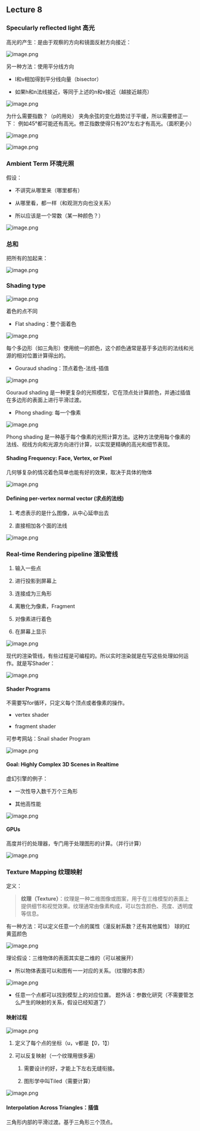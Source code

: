 ## Lecture 8

### Specularly reflected light 高光
高光的产生：是由于观察的方向和镜面反射方向接近：

![image.png](https://picbed-1305808788.cos.ap-chengdu.myqcloud.com/img/20241010194721.png)

另一种方法：使用平分线方向

- l和v相加得到平分线向量（bisector）

- 如果h和n法线接近，等同于上述的n和v接近（越接近越亮）

![image.png](https://picbed-1305808788.cos.ap-chengdu.myqcloud.com/img/20241010194830.png)

为什么需要指数？（p的用处）
夹角余弦的变化趋势过于平缓，所以需要修正一下：
例如45°都可能还有高光。修正指数使得只有20°左右才有高光。（面积更小）

![image.png](https://picbed-1305808788.cos.ap-chengdu.myqcloud.com/img/20241010195234.png)

![image.png](https://picbed-1305808788.cos.ap-chengdu.myqcloud.com/img/20241010195420.png)


### Ambient Term 环境光照
假设：

- 不讲究从哪里来（哪里都有）

- 从哪里看，都一样（和观测方向也没关系）

- 所以应该是一个常数（某一种颜色？）

![image.png](https://picbed-1305808788.cos.ap-chengdu.myqcloud.com/img/20241010195940.png)


### 总和
把所有的加起来：

![image.png](https://picbed-1305808788.cos.ap-chengdu.myqcloud.com/img/20241010200121.png)

### Shading type

![image.png](https://picbed-1305808788.cos.ap-chengdu.myqcloud.com/img/20241015194848.png)

着色的点不同

- Flat shading：整个面着色

![image.png](https://picbed-1305808788.cos.ap-chengdu.myqcloud.com/img/20241015194954.png)

每个多边形（如三角形）使用统一的颜色，这个颜色通常是基于多边形的法线和光源的相对位置计算得出的。

- Gouraud shading：顶点着色-法线-插值

![image.png](https://picbed-1305808788.cos.ap-chengdu.myqcloud.com/img/20241015195003.png)

Gouraud shading 是一种更复杂的光照模型，它在顶点处计算颜色，并通过插值在多边形的表面上进行平滑过渡。

- Phong shading: 每一个像素

![image.png](https://picbed-1305808788.cos.ap-chengdu.myqcloud.com/img/20241015195040.png)

Phong shading 是一种基于每个像素的光照计算方法。这种方法使用每个像素的法线、视线方向和光源方向进行计算，以实现更精确的高光和细节表现。

#### Shading Frequency: Face, Vertex, or Pixel

几何够复杂的情况着色简单也能有好的效果，取决于具体的物体

![image.png](https://picbed-1305808788.cos.ap-chengdu.myqcloud.com/img/20241015195302.png)

#### Defining per-vertex normal vector (求点的法线)

1. 考虑表示的是什么图像，从中心延申出去

2. 直接相加各个面的法线

![image.png](https://picbed-1305808788.cos.ap-chengdu.myqcloud.com/img/20241015195641.png)

### Real-time Rendering pipeline 渲染管线

1. 输入一些点

2. 进行投影到屏幕上

3. 连接成为三角形

4. 离散化为像素，Fragment

5. 对像素进行着色

6. 在屏幕上显示

![image.png](https://picbed-1305808788.cos.ap-chengdu.myqcloud.com/img/20241015200225.png)

现代的渲染管线，有些过程是可编程的。所以实时渲染就是在写这些处理如何运作。就是写Shader：

![image.png](https://picbed-1305808788.cos.ap-chengdu.myqcloud.com/img/20241015200622.png)

#### Shader Programs
不需要写for循环，只定义每个顶点或者像素的操作。

- vertex shader

- fragment shader

可参考网站：Snail shader Program

![image.png](https://picbed-1305808788.cos.ap-chengdu.myqcloud.com/img/20241015201415.png)

#### Goal: Highly Complex 3D Scenes in Realtime
虚幻引擎的例子：

- 一次性导入数千万个三角形

- 其他高性能

![image.png](https://picbed-1305808788.cos.ap-chengdu.myqcloud.com/img/20241015201527.png)

#### GPUs
高度并行的处理器，专门用于处理图形的计算。（并行计算）

![image.png](https://picbed-1305808788.cos.ap-chengdu.myqcloud.com/img/20241015201754.png)

### Texture Mapping 纹理映射
定义：
>**纹理（Texture）**：纹理是一种二维图像或图案，用于在三维模型的表面上提供细节和视觉效果。纹理通常由像素构成，可以包含颜色、亮度、透明度等信息。

有一种方法：可以定义任意一个点的属性（漫反射系数？还有其他属性）
球的红黄蓝颜色

![image.png](https://picbed-1305808788.cos.ap-chengdu.myqcloud.com/img/20241015202241.png)

理论假设：三维物体的表面其实是二维的（可以被展开）

- 所以物体表面可以和图有一一对应的关系。（纹理的本质）

![image.png](https://picbed-1305808788.cos.ap-chengdu.myqcloud.com/img/20241015202428.png)

- 任意一个点都可以找到模型上的对应位置。
题外话：参数化研究（不需要管怎么产生的映射的关系，假设已经知道了）

#### 映射过程

![image.png](https://picbed-1305808788.cos.ap-chengdu.myqcloud.com/img/20241015202801.png)

1. 定义了每个点的坐标（u，v都是【0，1】）

2. 可以反复映射（一个纹理用很多遍）

	1. 需要设计的好，才能上下左右无缝衔接。

	2. 图形学中叫Tiled（需要计算）

![image.png](https://picbed-1305808788.cos.ap-chengdu.myqcloud.com/img/20241015202856.png)

#### Interpolation Across Triangles：插值
三角形内部的平滑过渡。基于三角形三个顶点。
